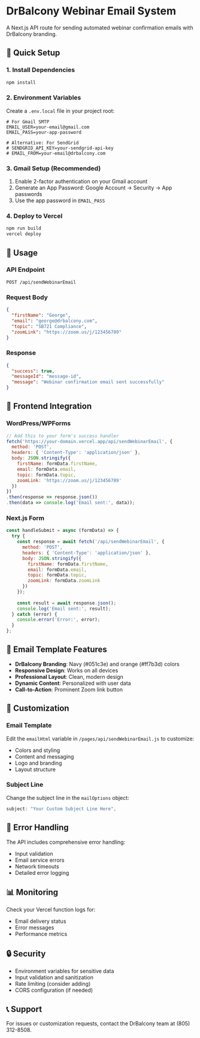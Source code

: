 # DrBalcony Webinar Email System

A Next.js API route for sending automated webinar confirmation emails with DrBalcony branding.

## 🚀 Quick Setup

### 1. Install Dependencies
```bash
npm install
```

### 2. Environment Variables
Create a `.env.local` file in your project root:

```env
# For Gmail SMTP
EMAIL_USER=your-email@gmail.com
EMAIL_PASS=your-app-password

# Alternative: For SendGrid
# SENDGRID_API_KEY=your-sendgrid-api-key
# EMAIL_FROM=your-email@drbalcony.com
```

### 3. Gmail Setup (Recommended)
1. Enable 2-factor authentication on your Gmail account
2. Generate an App Password: Google Account → Security → App passwords
3. Use the app password in `EMAIL_PASS`

### 4. Deploy to Vercel
```bash
npm run build
vercel deploy
```

## 📧 Usage

### API Endpoint
`POST /api/sendWebinarEmail`

### Request Body
```json
{
  "firstName": "George",
  "email": "george@drbalcony.com",
  "topic": "SB721 Compliance",
  "zoomLink": "https://zoom.us/j/123456789"
}
```

### Response
```json
{
  "success": true,
  "messageId": "message-id",
  "message": "Webinar confirmation email sent successfully"
}
```

## 🔧 Frontend Integration

### WordPress/WPForms
```javascript
// Add this to your form's success handler
fetch('https://your-domain.vercel.app/api/sendWebinarEmail', {
  method: 'POST',
  headers: { 'Content-Type': 'application/json' },
  body: JSON.stringify({
    firstName: formData.firstName,
    email: formData.email,
    topic: formData.topic,
    zoomLink: 'https://zoom.us/j/123456789'
  })
})
.then(response => response.json())
.then(data => console.log('Email sent:', data));
```

### Next.js Form
```javascript
const handleSubmit = async (formData) => {
  try {
    const response = await fetch('/api/sendWebinarEmail', {
      method: 'POST',
      headers: { 'Content-Type': 'application/json' },
      body: JSON.stringify({
        firstName: formData.firstName,
        email: formData.email,
        topic: formData.topic,
        zoomLink: formData.zoomLink
      })
    });
    
    const result = await response.json();
    console.log('Email sent:', result);
  } catch (error) {
    console.error('Error:', error);
  }
};
```

## 🎨 Email Template Features

- **DrBalcony Branding**: Navy (#051c3e) and orange (#ff7b3d) colors
- **Responsive Design**: Works on all devices
- **Professional Layout**: Clean, modern design
- **Dynamic Content**: Personalized with user data
- **Call-to-Action**: Prominent Zoom link button

## 🔧 Customization

### Email Template
Edit the `emailHtml` variable in `/pages/api/sendWebinarEmail.js` to customize:
- Colors and styling
- Content and messaging
- Logo and branding
- Layout structure

### Subject Line
Change the subject line in the `mailOptions` object:
```javascript
subject: "Your Custom Subject Line Here",
```

## 🚨 Error Handling

The API includes comprehensive error handling:
- Input validation
- Email service errors
- Network timeouts
- Detailed error logging

## 📊 Monitoring

Check your Vercel function logs for:
- Email delivery status
- Error messages
- Performance metrics

## 🔒 Security

- Environment variables for sensitive data
- Input validation and sanitization
- Rate limiting (consider adding)
- CORS configuration (if needed)

## 📞 Support

For issues or customization requests, contact the DrBalcony team at (805) 312-8508.
